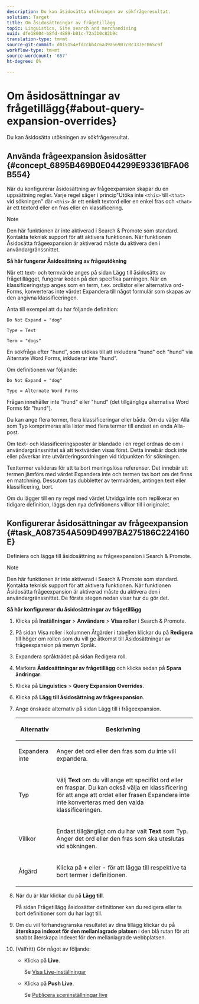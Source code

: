 ```yaml
---
description: Du kan åsidosätta utökningen av sökfrågeresultat.
solution: Target
title: Om åsidosättningar av frågetillägg
topic: Linguistics, Site search and merchandising
uuid: dfe18004-b8fd-4889-b01c-72a3b0c82b9c
translation-type: tm+mt
source-git-commit: d015154efdccbb4c6a39a56907c0c337ec065c9f
workflow-type: tm+mt
source-wordcount: '657'
ht-degree: 0%

---
```



# Om åsidosättningar av frågetillägg{#about-query-expansion-overrides}

Du kan åsidosätta utökningen av sökfrågeresultat.

## Använda frågeexpansion åsidosätter {#concept_6895B469B0E044299E93361BFA06B554}

När du konfigurerar åsidosättning av frågeexpansion skapar du en uppsättning regler. Varje regel säger i princip&quot;Utöka inte `<this>` till `<that>` vid sökningen&quot; där `<this>` är ett enkelt textord eller en enkel fras och `<that>` är ett textord eller en fras eller en klassificering.

>[!NOTE]
>
>Den här funktionen är inte aktiverad i Search &amp; Promote som standard. Kontakta teknisk support för att aktivera funktionen. När funktionen Åsidosätta frågeexpansion är aktiverad måste du aktivera den i användargränssnittet.

**Så här fungerar Åsidosättning av frågeutökning**

När ett text- och termvärde anges på sidan Lägg till åsidosätts av frågetillägget, fungerar koden på den specifika parningen. När en klassificeringstyp anges som en term, t.ex. ordlistor eller alternativa ord-Forms, konverteras inte värdet Expandera till något formulär som skapas av den angivna klassificeringen.

Anta till exempel att du har följande definition:

`Do Not Expand = "dog"`

`Type = Text`

`Term = "dogs"`

En sökfråga efter &quot;hund&quot;, som utökas till att inkludera &quot;hund&quot; och &quot;hund&quot; via Alternate Word Forms, inkluderar inte &quot;hund&quot;.

Om definitionen var följande:

`Do Not Expand = "dog"`

`Type = Alternate Word Forms`

Frågan innehåller inte &quot;hund&quot; eller &quot;hund&quot; (det tillgängliga alternativa Word Forms för &quot;hund&quot;).

Du kan ange flera termer, flera klassificeringar eller båda. Om du väljer Alla som Typ komprimeras alla listor med flera termer till endast en enda Alla-post.

Om text- och klassificeringsposter är blandade i en regel ordnas de om i användargränssnittet så att textvärden visas först. Detta innebär dock inte eller påverkar inte utvärderingsordningen vid tidpunkten för sökningen.

Texttermer valideras för att ta bort meningslösa referenser. Det innebär att termen jämförs med värdet Expandera inte och termen tas bort om det finns en matchning. Dessutom tas dubbletter av termvärden, antingen text eller klassificering, bort.

Om du lägger till en ny regel med värdet Utvidga inte som replikerar en tidigare definition, läggs den nya definitionens villkor till i originalet.

## Konfigurerar åsidosättningar av frågeexpansion {#task_A087354A509D4997BA275186C224160E}

Definiera och lägga till åsidosättning av frågeexpansion i Search &amp; Promote.

<!-- 

t_configuring_query_expansion_overrides.xml

 -->

>[!NOTE]
Den här funktionen är inte aktiverad i Search &amp; Promote som standard. Kontakta teknisk support för att aktivera funktionen. När funktionen Åsidosätta frågeexpansion är aktiverad måste du aktivera den i användargränssnittet. De första stegen nedan visar hur du gör det.

**Så här konfigurerar du åsidosättningar av frågetillägg**

1. Klicka på **Inställningar** > **Användare** > **Visa roller** i Search &amp; Promote.
1. På sidan Visa roller i kolumnen Åtgärder i tabellen klickar du på **Redigera** till höger om rollen som du vill ge åtkomst till Åsidosättningar av frågeexpansion på menyn Språk.
1. Expandera språkträdet på sidan Redigera roll.
1. Markera **Åsidosättningar av frågetillägg** och klicka sedan på **Spara ändringar**.
1. Klicka på **Linguistics** > **Query Expansion Overrides**.
1. Klicka på **Lägg till åsidosättning av frågeexpansion**.
1. Ange önskade alternativ på sidan Lägg till i frågeexpansion.

   <!-- 
   
   r_query_expansion_override_definitions.xml
   
   -->

   <table> 
    <thead> 
      <tr> 
      <th colname="col1" class="entry"> <p>Alternativ </p> </th> 
      <th colname="col2" class="entry"> <p>Beskrivning </p> </th> 
      </tr> 
    </thead>
    <tbody> 
      <tr> 
      <td colname="col1"> <p>Expandera inte </p> </td> 
      <td colname="col2"> <p>Anger det ord eller den fras som du inte vill expandera. </p> </td> 
      </tr> 
      <tr> 
      <td colname="col1"> <p>Typ </p> </td> 
      <td colname="col2"> <p>Välj <b>Text</b> om du vill ange ett specifikt ord eller en fraspar. Du kan också välja en klassificering för att ange att ordet eller frasen Expandera inte inte konverteras med den valda klassificeringen. </p> </td> 
      </tr> 
      <tr> 
      <td colname="col1"> <p>Villkor </p> </td> 
      <td colname="col2"> <p>Endast tillgängligt om du har valt <b>Text</b> som Typ. Anger det ord eller den fras som ska uteslutas vid sökningen. </p> </td> 
      </tr> 
      <tr> 
      <td colname="col1"> <p>Åtgärd </p> </td> 
      <td colname="col2"> <p> Klicka på <b>+</b> eller <b>-</b> för att lägga till respektive ta bort termer i definitionen. </p> </td> 
      </tr> 
    </tbody> 
    </table>

1. När du är klar klickar du på **Lägg till**.

   På sidan Frågetillägg åsidosätter definitioner kan du redigera eller ta bort definitioner som du har lagt till.
1. Om du vill förhandsgranska resultatet av dina tillägg klickar du på **återskapa indexet för den mellanlagrade platsen** i den blå rutan för att snabbt återskapa indexet för den mellanlagrade webbplatsen.
1. (Valfritt) Gör något av följande:

   * Klicka på **Live**.

      Se [Visa Live-inställningar](../c-about-staging.md#task_401A0EBDB5DB4D4CA933CBA7BECDC10F)

   * Klicka på **Push Live**.

      Se [Publicera sceninställningar live](../c-about-staging.md#task_44306783B4C0408AAA58B471DAF2D9A4)

